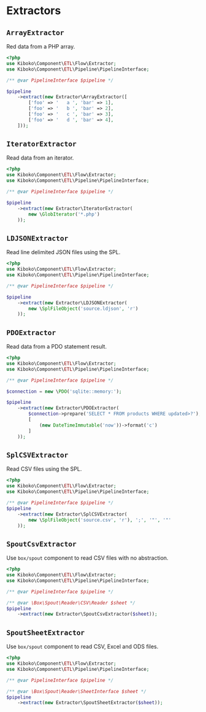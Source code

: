 Extractors
==========

`ArrayExtractor`
----------------
Red data from a PHP array.

```php
<?php
use Kiboko\Component\ETL\Flow\Extractor;
use Kiboko\Component\ETL\Pipeline\PipelineInterface;

/** @var PipelineInterface $pipeline */

$pipeline
    ->extract(new Extractor\ArrayExtractor([
        ['foo' => '   a ', 'bar' => 1],
        ['foo' => '   b ', 'bar' => 2],
        ['foo' => '   c ', 'bar' => 3],
        ['foo' => '   d ', 'bar' => 4],
    ]));
```

`IteratorExtractor`
-------------------

Read data from an iterator.

```php
<?php
use Kiboko\Component\ETL\Flow\Extractor;
use Kiboko\Component\ETL\Pipeline\PipelineInterface;

/** @var PipelineInterface $pipeline */

$pipeline
    ->extract(new Extractor\IteratorExtractor(
        new \GlobIterator('*.php')
    ));
```

`LDJSONExtractor`
-----------------

Read line delimited JSON files using the SPL.

```php
<?php
use Kiboko\Component\ETL\Flow\Extractor;
use Kiboko\Component\ETL\Pipeline\PipelineInterface;

/** @var PipelineInterface $pipeline */

$pipeline
    ->extract(new Extractor\LDJSONExtractor(
        new \SplFileObject('source.ldjson', 'r')
    ));
```

`PDOExtractor`
--------------

Read data from a PDO statement result.

```php
<?php
use Kiboko\Component\ETL\Flow\Extractor;
use Kiboko\Component\ETL\Pipeline\PipelineInterface;

/** @var PipelineInterface $pipeline */

$connection = new \PDO('sqlite::memory:');

$pipeline
    ->extract(new Extractor\PDOExtractor(
        $connection->prepare('SELECT * FROM products WHERE updated>?'),
        [
            (new DateTimeImmutable('now'))->format('c')
        ]
    ));
```

`SplCSVExtractor`
-----------------

Read CSV files using the SPL.

```php
<?php
use Kiboko\Component\ETL\Flow\Extractor;
use Kiboko\Component\ETL\Pipeline\PipelineInterface;

/** @var PipelineInterface $pipeline */
$pipeline
    ->extract(new Extractor\SplCSVExtractor(
        new \SplFileObject('source.csv', 'r'), ';', '"', '"'
    ));
```

`SpoutCsvExtractor`
-------------------

Use `box/spout` component to read CSV files with no abstraction.

```php
<?php
use Kiboko\Component\ETL\Flow\Extractor;
use Kiboko\Component\ETL\Pipeline\PipelineInterface;

/** @var PipelineInterface $pipeline */

/** @var \Box\Spout\Reader\CSV\Reader $sheet */
$pipeline
    ->extract(new Extractor\SpoutCsvExtractor($sheet));
```

`SpoutSheetExtractor`
---------------------

Use `box/spout` component to read CSV, Excel and ODS files.

```php
<?php
use Kiboko\Component\ETL\Flow\Extractor;
use Kiboko\Component\ETL\Pipeline\PipelineInterface;

/** @var PipelineInterface $pipeline */

/** @var \Box\Spout\Reader\SheetInterface $sheet */
$pipeline
    ->extract(new Extractor\SpoutSheetExtractor($sheet));
```
